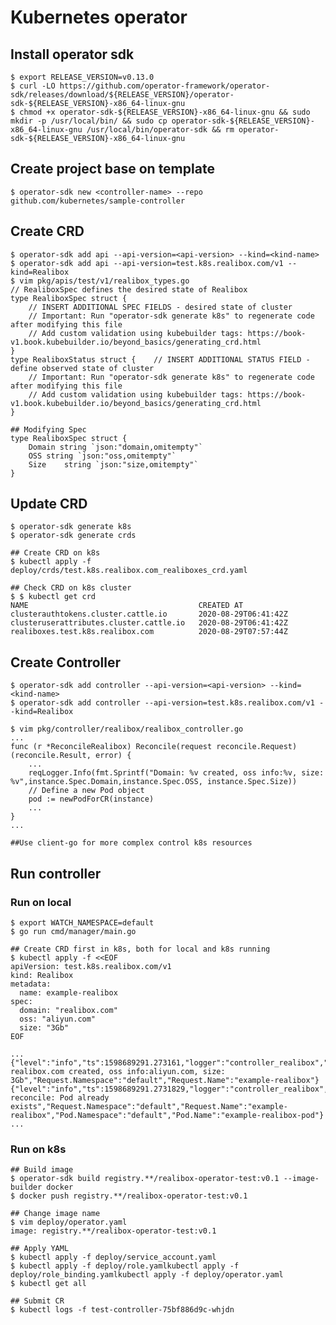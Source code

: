 Kubernetes operator
===================

## Install operator sdk

    $ export RELEASE_VERSION=v0.13.0
    $ curl -LO https://github.com/operator-framework/operator-sdk/releases/download/${RELEASE_VERSION}/operator-sdk-${RELEASE_VERSION}-x86_64-linux-gnu
    $ chmod +x operator-sdk-${RELEASE_VERSION}-x86_64-linux-gnu && sudo mkdir -p /usr/local/bin/ && sudo cp operator-sdk-${RELEASE_VERSION}-x86_64-linux-gnu /usr/local/bin/operator-sdk && rm operator-sdk-${RELEASE_VERSION}-x86_64-linux-gnu

## Create project base on template

    $ operator-sdk new <controller-name> --repo github.com/kubernetes/sample-controller

## Create CRD

    $ operator-sdk add api --api-version=<api-version> --kind=<kind-name>
    $ operator-sdk add api --api-version=test.k8s.realibox.com/v1 --kind=Realibox
    $ vim pkg/apis/test/v1/realibox_types.go
    // RealiboxSpec defines the desired state of Realibox
    type RealiboxSpec struct {
        // INSERT ADDITIONAL SPEC FIELDS - desired state of cluster
        // Important: Run "operator-sdk generate k8s" to regenerate code after modifying this file
        // Add custom validation using kubebuilder tags: https://book-v1.book.kubebuilder.io/beyond_basics/generating_crd.html
    }
    type RealiboxStatus struct {    // INSERT ADDITIONAL STATUS FIELD - define observed state of cluster
        // Important: Run "operator-sdk generate k8s" to regenerate code after modifying this file
        // Add custom validation using kubebuilder tags: https://book-v1.book.kubebuilder.io/beyond_basics/generating_crd.html
    }

    ## Modifying Spec
    type RealiboxSpec struct {
        Domain string `json:"domain,omitempty"`
        OSS string `json:"oss,omitempty"`
        Size    string `json:"size,omitempty"`
    }

## Update CRD

    $ operator-sdk generate k8s
    $ operator-sdk generate crds

    ## Create CRD on k8s
    $ kubectl apply -f deploy/crds/test.k8s.realibox.com_realiboxes_crd.yaml

    ## Check CRD on k8s cluster
    $ $ kubectl get crd
    NAME                                      CREATED AT
    clusterauthtokens.cluster.cattle.io       2020-08-29T06:41:42Z
    clusteruserattributes.cluster.cattle.io   2020-08-29T06:41:42Z
    realiboxes.test.k8s.realibox.com          2020-08-29T07:57:44Z

## Create Controller

    $ operator-sdk add controller --api-version=<api-version> --kind=<kind-name>
    $ operator-sdk add controller --api-version=test.k8s.realibox.com/v1 --kind=Realibox

    $ vim pkg/controller/realibox/realibox_controller.go
    ...
    func (r *ReconcileRealibox) Reconcile(request reconcile.Request) (reconcile.Result, error) {
        ...
        reqLogger.Info(fmt.Sprintf("Domain: %v created, oss info:%v, size: %v",instance.Spec.Domain,instance.Spec.OSS, instance.Spec.Size))
        // Define a new Pod object
        pod := newPodForCR(instance)
        ...
    }
    ...

    ##Use client-go for more complex control k8s resources

## Run controller
### Run on local

    $ export WATCH_NAMESPACE=default
    $ go run cmd/manager/main.go

    ## Create CRD first in k8s, both for local and k8s running
    $ kubectl apply -f <<EOF
    apiVersion: test.k8s.realibox.com/v1
    kind: Realibox
    metadata:
      name: example-realibox
    spec:
      domain: "realibox.com"
      oss: "aliyun.com"
      size: "3Gb"
    EOF

    ...
    {"level":"info","ts":1598689291.273161,"logger":"controller_realibox","msg":"Domain: realibox.com created, oss info:aliyun.com, size: 3Gb","Request.Namespace":"default","Request.Name":"example-realibox"}
    {"level":"info","ts":1598689291.2731829,"logger":"controller_realibox","msg":"Skip reconcile: Pod already exists","Request.Namespace":"default","Request.Name":"example-realibox","Pod.Namespace":"default","Pod.Name":"example-realibox-pod"}
    ...

### Run on k8s

    ## Build image
    $ operator-sdk build registry.**/realibox-operator-test:v0.1 --image-builder docker
    $ docker push registry.**/realibox-operator-test:v0.1

    ## Change image name
    $ vim deploy/operator.yaml
    image: registry.**/realibox-operator-test:v0.1

    ## Apply YAML
    $ kubectl apply -f deploy/service_account.yaml
    $ kubectl apply -f deploy/role.yamlkubectl apply -f deploy/role_binding.yamlkubectl apply -f deploy/operator.yaml
    $ kubectl get all

    ## Submit CR
    $ kubectl logs -f test-controller-75bf886d9c-whjdn
